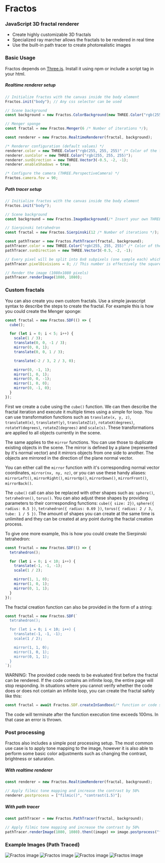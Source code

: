# Fractos

### JavaScript 3D fractal renderer

- Create highly customizable 3D fractals
- Specialized ray marcher allows the fractals to be rendered in real time
- Use the built-in path tracer to create photorealistic images

### Basic Usage

Fractos depends on [Three.js](https://raw.githubusercontent.com/mrdoob/three.js). Install it using npm or include a script tag in your html.

##### Realtime renderer setup

```ts
// Initialize fractos with the canvas inside the body element
Fractos.init("body"); // Any css selector can be used

// Scene background
const background = new Fractos.ColorBackground(new THREE.Color("rgb(255, 80, 60)"));

// Menger sponge
const fractal = new Fractos.Menger(6 /* Number of iterations */);

const renderer = new Fractos.RealtimeRenderer(fractal, background);

/* Renderer configuration (default values) */
renderer.color = new THREE.Color("rgb(255, 255, 255)" /* Color of the fractal */);
renderer.sunColor = new THREE.Color("rgb(255, 255, 255)");
renderer.sunDirection = new THREE.Vector3(-0.5, -2, -1);
renderer.enableShadows = true;

/* Configure the camera (THREE.PerspectiveCamera) */
Fractos.camera.fov = 90;
```

##### Path tracer setup

```ts
// Initialize fractos with the canvas inside the body element
Fractos.init("body");

// Scene background
const background = new Fractos.ImageBackground(/* Insert your own THREE.CubeTexture here */);

// Sierpinski tetrahedron
const fractal = new Fractos.Sierpinski(12 /* Number of iterations */);

const pathTracer = new Fractos.PathTracer(fractal, background);
pathTracer.color = new THREE.Color("rgb(255, 255, 255)" /* Color of the fractal */);
pathTracer.sunDirection = new THREE.Vector3(-0.5, -2, -1);

// Every pixel will be split into 8x8 subpixels (one sample each) which will be averaged to get the final pixel color
pathTracer.pixelDivisions = 8; // This number is effectively the square root of the amount of samples per pixel

// Render the image (1080x1080 pixels)
pathTracer.renderImage(1080, 1080);
```

### Custom fractals

You can also create you own custom fractals. Use a simple javascript syntax to describe the steps to create the fractal. For example this is how you could create the Menger sponge:

```ts
const fractal = new Fractos.SDF(() => {
  cube();

  for (let i = 0; i < 5; i++) {
    scale(1 / 3);
    translate(0, 0, -1 / 3);
    mirror(0, 0, 1);
    translate(0, 0, 1 / 3);

    translate(-2 / 3, 2 / 3, 0);

    mirror(0, -1, 1);
    mirror(1, 0, 1);
    mirror(0, 0, -1);
    mirror(1, 0, 0);
    mirror(0, -1, 0);
  }
});
```

First we create a cube using the `cube()` function. We can then describe the fractal iteration and execute it multiple times using a simple for loop. You can use transformation functions such as `translate(x, y, z)`, `translateX(x)`, `translateY(y)`, `translateZ(z)`, `rotateX(degrees)`, `rotateY(degrees)`, `rotateZ(degrees)` and `scale(s)`. These transformations are applied to all objects currently in the scene.

The same applies to the `mirror` functions. You can use those to duplicate existing objects in the scene. The mirror is defined by a plane (represented by it's normal vector) and it mirrors objects from one side to another. The objects are mirrored in the direction of the plane normal vector.

You can either call the `mirror` function with it's corresponding normal vector coordinates, `mirror(nx, ny, nz)`, or you can use these handy aliases: `mirrorLeft()`, `mirrorRight()`, `mirrorUp()`, `mirrorDown()`, `mirrorFront()`, `mirrorBack()`.

The `cube()` call can also be replaced with other shapes such as: `sphere()`, `tetrahedron()`, `torus()`. You can also adjust these shapes by providing parameters to their corrresponding functions: `cube({ size: 2})`, `sphere({ radius: 0.5 })`, `tetrahedron({ radius: 0.69 })`, `torus({ radius: 2 / 3, tube: 1 / 5 })`. The amount of shapes you can create at the same time is unlimited and they can be created at any point during the fractal creation process.

To give one more example, this is how you could create the Sierpinski tetrahedron:

```ts
const fractal = new Fractos.SDF(() => {
  tetrahedron();

  for (let i = 0; i < 10; i++) {
    translate(-1, -1, -1);
    scale(1 / 2);

    mirror(1, 1, 0);
    mirror(1, 0, 1);
    mirror(0, 1, 1);
  }
});
```

The fractal creation function can also be provided in the form of a string:

```ts
const fractal = new Fractos.SDF(`
  tetrahedron();

  for (let i = 0; i < 10; i++) {
    translate(-1, -1, -1);
    scale(1 / 2);

    mirror(1, 1, 0);
    mirror(1, 0, 1);
    mirror(0, 1, 1);
  }
`);
```

WARNING: The provided code needs to be evaluated first before the fractal can be rendered. If the code contains an infinite loop, the entire page will stop responding. In situations where you cannot verify whether the code does or does not contain an infinite loop, you can create the fractal safely like this:

```ts
const fractal = await Fractos.SDF.createInSandbox(/* function or code string */);
```

The code will terminate after the function execution time exceeds 100ms. In that case an error is thrown.

### Post processing

Fractos also includes a simple post processing setup. The most common use case is to apply tone mapping to the image, however it is also able to perform some basic color adjustments such as changing the contrast, brightness or saturation.

##### With realtime renderer

```ts
const renderer = new Fractos.RealtimeRenderer(fractal, background);

// Apply filmic tone mapping and increase the contrast by 50%
renderer.postprocess = ["filmic()", "contrast(1.5)"];
```

##### With path tracer

```ts
const pathTracer = new Fractos.PathTracer(fractal, background);

// Apply filmic tone mapping and increase the contrast by 50%
pathTracer.renderImage(1080, 1080).then((image) => image.postprocess("filmic()", "contrast(1.5)"));
```

### Example Images (Path Traced)

![Fractos image](./images/image0.jpg)
![Fractos image](./images/image1.jpg)
![Fractos image](./images/image2.jpg)
![Fractos image](./images/image3.jpg)
